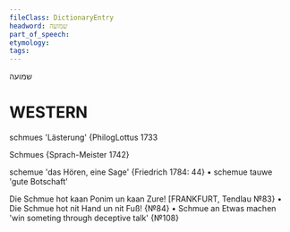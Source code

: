 ```yaml
---
fileClass: DictionaryEntry
headword: שמועה
part_of_speech: 
etymology: 
tags: 
---
```

שמועה

WESTERN
========

schmues 'Lästerung' {PhilogLottus 1733

Schmues {Sprach-Meister 1742}

schemue 'das Hören, eine Sage' {Friedrich 1784: 44}
	•	schemue tauwe 'gute Botschaft'

Die Schmue hot kaan Ponim un kaan Zure!
[FRANKFURT, Tendlau №83}
	•	Die Schmue hot nit Hand un nit Fuß! {№84}
	•	Schmue an Etwas machen 'win someting through deceptive talk' {№108}
